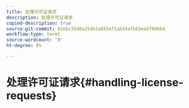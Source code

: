 ```yaml
---
title: 处理许可证请求
description: 处理许可证请求
copied-description: true
source-git-commit: 02ebc3548a254b2a6554f1ab34afbb3ea5f09bb8
workflow-type: tm+mt
source-wordcount: '9'
ht-degree: 0%

---
```


# 处理许可证请求{#handling-license-requests}
